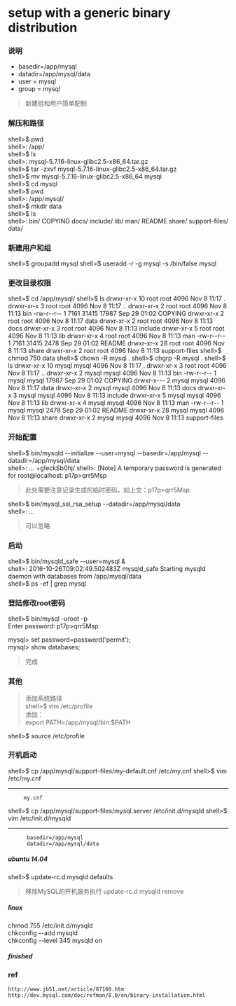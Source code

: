 # setup with a generic binary distribution


### 说明
- basedir=/app/mysql
- datadir=/app/mysql/data
- user = mysql
- group = mysql  

> 新建组和用户简单配制

### 解压和路径
  shell>$ pwd  
  shell>: /app/  
  shell>$ ls  
  shell>: mysql-5.7.16-linux-glibc2.5-x86_64.tar.gz  
  shell>$ tar -zxvf mysql-5.7.16-linux-glibc2.5-x86_64.tar.gz  
  shell>$ mv mysql-5.7.16-linux-glibc2.5-x86_64 mysql  
  shell>$ cd mysql  
  shell>$ pwd  
  shell>: /app/mysql/  
  shell>$ mkdir data  
  shell>$ ls  
  shell>: bin/  COPYING  docs/  include/  lib/  man/  README  share/  support-files/  data/  

### 新建用户和组
shell>$ groupadd mysql
shell>$ useradd -r -g mysql -s /bin/false mysql

### 更改目录权限
shell>$ cd /app/mysql/
shell>$ ls
	drwxr-xr-x 10 root root   4096 Nov  8 11:17 .
	drwxr-xr-x  3 root root   4096 Nov  8 11:17 ..
	drwxr-xr-x  2 root root   4096 Nov  8 11:13 bin
	-rw-r--r--  1 7161 31415 17987 Sep 29 01:02 COPYING
	drwxr-xr-x  2 root root   4096 Nov  8 11:17 data
	drwxr-xr-x  2 root root   4096 Nov  8 11:13 docs
	drwxr-xr-x  3 root root   4096 Nov  8 11:13 include
	drwxr-xr-x  5 root root   4096 Nov  8 11:13 lib
	drwxr-xr-x  4 root root   4096 Nov  8 11:13 man
	-rw-r--r--  1 7161 31415  2478 Sep 29 01:02 README
	drwxr-xr-x 28 root root   4096 Nov  8 11:13 share
	drwxr-xr-x  2 root root   4096 Nov  8 11:13 support-files
shell>$ chmod 750 data
shell>$ chown -R mysql .
shell>$ chgrp -R mysql .
shell>$ ls
	drwxr-xr-x 10 mysql mysql  4096 Nov  8 11:17 .
	drwxr-xr-x  3 root  root   4096 Nov  8 11:17 ..
	drwxr-xr-x  2 mysql mysql  4096 Nov  8 11:13 bin
	-rw-r--r--  1 mysql mysql 17987 Sep 29 01:02 COPYING
	drwxr-x---  2 mysql mysql  4096 Nov  8 11:17 data
	drwxr-xr-x  2 mysql mysql  4096 Nov  8 11:13 docs
	drwxr-xr-x  3 mysql mysql  4096 Nov  8 11:13 include
	drwxr-xr-x  5 mysql mysql  4096 Nov  8 11:13 lib
	drwxr-xr-x  4 mysql mysql  4096 Nov  8 11:13 man
	-rw-r--r--  1 mysql mysql  2478 Sep 29 01:02 README
	drwxr-xr-x 28 mysql mysql  4096 Nov  8 11:13 share
	drwxr-xr-x  2 mysql mysql  4096 Nov  8 11:13 support-files
  
### 开始配置
  
shell>$ bin/mysqld --initialize --user=mysql --basedir=/app/mysql --datadir=/app/mysql/data  
shell>: ...  +g!eckSb0hj/
shell>: [Note] A temporary password is generated for root@localhost: p17p>qrr5Msp  
> 此处需要注意记录生成的临时密码，如上文：p17p>qrr5Msp    
  
  shell>$ bin/mysql_ssl_rsa_setup  --datadir=/app/mysql/data  
  shell>: ...  
> 可以忽略  

### 启动
  
  shell>$ bin/mysqld_safe --user=mysql &  
  shell>: 2016-10-26T09:02:49.502483Z mysqld_safe Starting mysqld daemon with databases from /app/mysql/data  
  shell>$ ps -ef | grep mysql  
  
### 登陆修改root密码  
  
  shell>$ bin/mysql -uroot -p  
  Enter password: p17p>qrr5Msp  
  
  mysql> set password=password('permit');  
  mysql> show databases;  
> 完成  
  
### 其他 
> 添加系统路径  
shell>$ vim /etc/profile  
  	添加：  
	export PATH=/app/mysql/bin:$PATH  
 
shell>$ source /etc/profile  
  
### 开机启动
  shell>$ cp /app/mysql/support-files/my-default.cnf /etc/my.cnf
  shell>$ vim /etc/my.cnf  

- - -
         my.cnf
  
  shell>$ cp /app/mysql/support-files/mysql.server /etc/init.d/mysqld
  shell>$ vim /etc/init.d/mysqld  

- - -
          basedir=/app/mysql
          datadir=/app/mysql/data
  
##### ubuntu 14.04
  shell>$ update-rc.d mysqld defaults
> 移除MySQL的开机服务执行 update-rc.d mysqld remove

##### linux
  chmod 755 /etc/init.d/mysqld  
  chkconfig --add mysqld  
  chkconfig --level 345 mysqld on  

##### finished
  
### ref
    http://www.jb51.net/article/87160.htm
    http://dev.mysql.com/doc/refman/8.0/en/binary-installation.html
  
  
    
